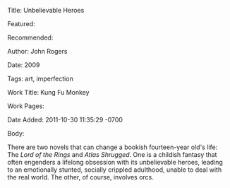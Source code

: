 Title: Unbelievable Heroes

Featured: 

Recommended: 

Author: John Rogers

Date: 2009

Tags: art, imperfection

Work Title: Kung Fu Monkey

Work Pages:  

Date Added: 2011-10-30 11:35:29 -0700

Body:

There are two novels that can change a bookish fourteen-year old's life: The <cite>Lord of the Rings</cite> and <cite>Atlas Shrugged</cite>. One is a childish fantasy that often engenders a lifelong obsession with its unbelievable heroes, leading to an emotionally stunted, socially crippled adulthood, unable to deal with the real world. The other, of course, involves orcs.


